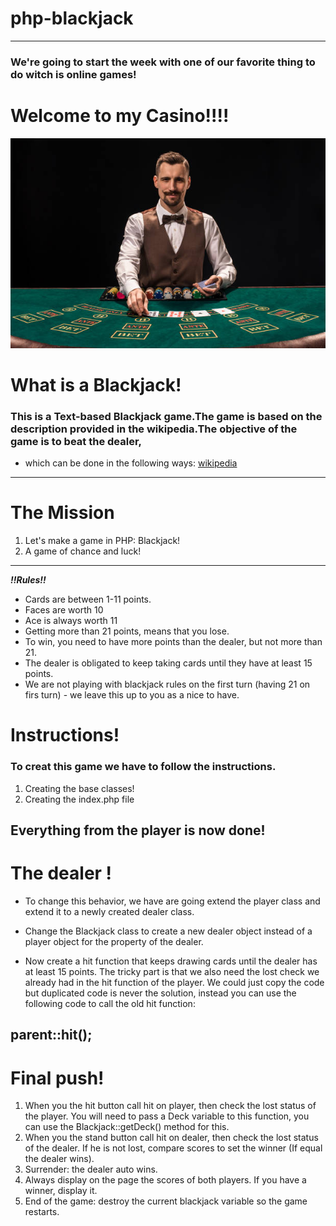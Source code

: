 # php-blackjack
---
### We're going to start the week with one of our favorite thing to do witch is online games! 
# Welcome to my Casino!!!! 
<img src="images/blackjack.jpg">

# What is a Blackjack!
### This is a Text-based Blackjack game.The game is based on the description provided in the wikipedia.The objective of the game is to beat the dealer, 
- which can be done in the following ways:
<a href="http://en.wikipedia.org/wiki/Blackjack" rel="nofollow">wikipedia</a>

---
# The Mission
1.  Let's make a game in PHP: Blackjack!
2.   A game of chance and luck!
  

---

*****!!Rules!!*****

 - Cards are between 1-11 points.
 - Faces are worth 10
 - Ace is always worth 11
 - Getting more than 21 points, means that you lose.
 - To win, you need to have more points than the dealer, but not more than 21.
 - The dealer is obligated to keep taking cards until they have at least 15 points.
 - We are not playing with blackjack rules on the first 
turn (having 21 on firs turn) - we leave this up to you 
as a nice to have.
# Instructions!
### To creat this game we have to follow the instructions. 
1. Creating the base classes! 
2. Creating the index.php file

##  Everything from the player is now done!
# The dealer !
- To change this behavior, we have are going extend the player class and extend it to a newly created dealer class.

- Change the Blackjack class to create a new dealer object instead of a player object for the property of the dealer.

- Now create a hit function that keeps drawing cards until the dealer has at least 15 points. The tricky part is that we also need the lost check we already had in the hit function of the player. We could just copy the code but duplicated code is never the solution, instead you can use the following code to call the old hit function:

parent::hit();
--- 

# Final push! 
1. When you the hit button call hit on player, then check the lost status of the player. You will need to pass a Deck variable to this function, you can use the Blackjack::getDeck() method for this.
2. When you the stand button call hit on dealer, then check the lost status of the dealer. If he is not lost, compare scores to set the winner (If equal the dealer wins).
3. Surrender: the dealer auto wins.
4. Always display on the page the scores of both players. If you have a winner, display it.
5. End of the game: destroy the current blackjack variable so the game restarts.